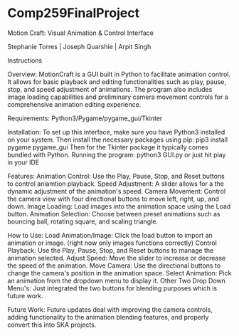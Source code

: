 # Comp259FinalProject
Motion Craft: Visual Animation & Control Interface

Stephanie Torres | Joseph Quarshie | Arpit Singh 

Instructions

Overview:
MotionCraft is a GUI built in Python to facilitate animation control. It allows for basic playback and editing functionalities such as play, pause, stop, and speed adjustment of animations. The program also includes image loading capabilities and preliminary camera movement controls for a comprehensive animation editing experience. 

Requirements:
Python3/Pygame/pygame_gui/Tkinter

Installation:
To set up this interface, make sure you have Python3 installed on your system. 
Then install the necessary packages using pip:
pip3 install pygame pygame_gui
Then for the Tkinter package it typically comes bundled with Python. 
Running the program:
python3 GUI.py or just hit play in your IDE

Features:
Animation Control: Use the Play, Pause, Stop, and Reset buttons to control aniamtion playback. 
Speed Adjustment: A slider allows for a the dynamic adjustment of the animation's speed. 
Camera Movement: Control the camera view with four directional buttons to move left, right, up, and down. 
Image Loading: Load images into the animation space using the Load button. 
Animation Selection: Choose between preset animations such as bouncing ball, rotating square, and scaling triangle. 

How to Use:
Load Animation/Image: Click the load button to import an animation or image. (right now only images functions correctly)
Control Playback: Use the Play, Pause, Stop, and Reset buttons to manage the animation selected.
Adjust Speed: Move the slider to increase or decrease the speed of the animation. 
Move Camera: Use the directional buttons to change the camera's position in the animation space. 
Select Animation: Pick an animation from the dropdown menu to display it. 
Other Two Drop Down Menu's: Just integrated the two buttons for blending purposes which is future work. 

Future Work:
Future updates deal with improving the camera controls, adding functionality to the animation blending features, and properly convert this into SKA projects. 
